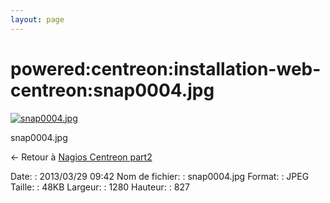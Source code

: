 ```yaml
---
layout: page
---
```


powered:centreon:installation-web-centreon:snap0004.jpg
=======================================================

[![snap0004.jpg](../../..//assets/media/powered/centreon/installation-web-centreon/snap0004.jpg@cache=&w=900&h=581 "snap0004.jpg")](../../..//assets/media/powered/centreon/installation-web-centreon/snap0004.jpg@cache= "Afficher le fichier original")

snap0004.jpg

← Retour à [Nagios Centreon
part2](../../../../centreon/nagios-centreon-part2.html "centreon:nagios-centreon-part2")

Date:
:   2013/03/29 09:42
Nom de fichier:
:   snap0004.jpg
Format:
:   JPEG
Taille:
:   48KB
Largeur:
:   1280
Hauteur:
:   827

